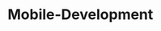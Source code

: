 # Mobile-Development
[![<GoCipes>](https://circleci.com/gh/GoCipes/Mobile-Development.svg?style=svg&circle-token=CCIPAT_EHKkn694dajqkvUEAAdRbp_b16d35bd004d8f21dba6f0c54c59ee9d0ed3a565)](https://app.circleci.com/gh/GoCipes/Mobile-Development?branch=main)
